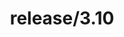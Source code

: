 ---
title: "release/3.10"
description: >
  release/3.10 CHANGELOG Summary, most recent version: v3.10.3, time: 2023-06-29
weight: -310
---